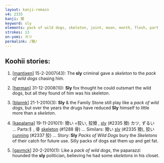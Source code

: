 ```yaml
---
layout: kanji-remain
v4: 2335
kanji: 猾
keyword: sly
elements: pack of wild dogs, skeleton, joint, moon, month, flesh, part of the body
strokes: 13
on-yomi: カツ
permalink: /猾/
---
```


## Koohii stories: 

1) [<a href="http://kanji.koohii.com/profile/mantixen">mantixen</a>] 15-2-2007(43): The<strong> sly</strong> criminal gave a <em>skeleton</em> to the <em>pack of wild dogs</em> chasing him.

2) [<a href="http://kanji.koohii.com/profile/herman">herman</a>] 31-12-2008(10): <strong>Sly</strong> fox thought he could outsmart the wild dogs, but all they found of him was his skeleton.

3) [<a href="http://kanji.koohii.com/profile/blannk">blannk</a>] 21-1-2010(3): <strong>Sly</strong> &amp; the Family Stone still play like a <em>pack of wild dogs</em>, but over the years the drugs have reduced<strong> Sly</strong> himself to little more than a <em>skeleton</em>.

4) [<a href="http://kanji.koohii.com/profile/kapalama">kapalama</a>] 19-11-2010(1): 猾い =狡い, 狡猾 , <a href="../v4/2335.html">sly</a> (#2335 猾) カツ, ずるい ... Parts:犭, 骨 <a href="../v4/1288.html">skeleton</a> (#1288 骨) ... Similars: 猾い <a href="../v4/2335.html">sly</a> (#2335 猾), 狡い <a href="../v4/2337.html">cunning</a> (#2337 狡) ... Story:<strong> Sly</strong> <em>Packs of Wild Dogs</em> bury the <em>Skeletons</em> of their catch for future use. Silly packs of dogs eat them up and get fat.

5) [<a href="http://kanji.koohii.com/profile/gavmck">gavmck</a>] 20-2-2010(1): Like a <em>pack of wild dogs</em>, the paparazzi hounded the<strong> sly</strong> politician, believing he had some <em>skeletons</em> in his closet.

